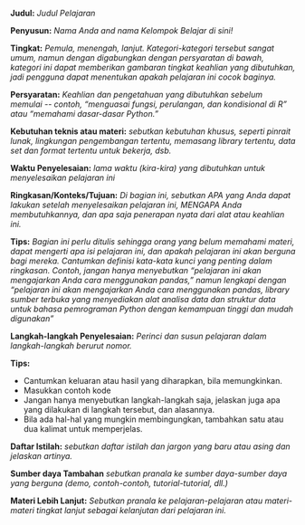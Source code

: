 **Judul:** *Judul Pelajaran*

**Penyusun:** *Nama Anda and nama Kelompok Belajar di sini!*

**Tingkat:** *Pemula, menengah, lanjut. Kategori-kategori tersebut sangat umum, namun dengan digabungkan dengan persyaratan di bawah, kategori ini dapat memberikan gambaran tingkat keahlian yang dibutuhkan, jadi pengguna dapat menentukan apakah pelajaran ini cocok baginya.*

**Persyaratan:** *Keahlian dan pengetahuan yang dibutuhkan sebelum memulai -- contoh, “menguasai fungsi, perulangan, dan kondisional di R” atau “memahami dasar-dasar Python.”*

**Kebutuhan teknis atau materi:** *sebutkan kebutuhan khusus, seperti pinrait lunak, lingkungan pengembangan tertentu, memasang _library_ tertentu, data set dan format tertentu untuk bekerja, dsb.*

**Waktu Penyelesaian:** *lama waktu (kira-kira) yang dibutuhkan untuk menyelesaikan pelajaran ini*

**Ringkasan/Konteks/Tujuan:** *Di bagian ini, sebutkan APA yang Anda dapat lakukan setelah menyelesaikan pelajaran ini, MENGAPA Anda membutuhkannya, dan apa saja penerapan nyata dari alat atau keahlian ini.* 

**Tips:**
*Bagian ini perlu ditulis sehingga orang yang belum memahami materi, dapat mengerti apa isi pelajaran ini, dan apakah pelajaran ini akan berguna bagi mereka. 
Cantumkan definisi kata-kata kunci yang penting dalam ringkasan. Contoh, jangan hanya menyebutkan “pelajaran ini akan mengajarkan Anda cara menggunakan pandas,” namun lengkapi dengan “pelajaran ini akan mengajarkan Anda cara menggunakan pandas, _library_ sumber terbuka yang menyediakan alat analisa data dan struktur data untuk bahasa pemrograman Python dengan kemampuan tinggi dan mudah digunakan”* 

**Langkah-langkah Penyelesaian:** *Perinci dan susun pelajaran dalam langkah-langkah berurut nomor.*   

**Tips:** 
* Cantumkan keluaran atau hasil yang diharapkan, bila memungkinkan. 
* Masukkan contoh kode
* Jangan hanya menyebutkan langkah-langkah saja, jelaskan juga apa yang dilakukan di langkah tersebut, dan alasannya.
* Bila ada hal-hal yang mungkin membingungkan, tambahkan satu atau dua kalimat untuk memperjelas.

**Daftar Istilah:** *sebutkan daftar istilah dan jargon yang baru atau asing dan jelaskan artinya.*

**Sumber daya Tambahan** *sebutkan pranala ke sumber daya-sumber daya yang berguna (demo, contoh-contoh, tutorial-tutorial, dll.)*

**Materi Lebih Lanjut:** *Sebutkan pranala ke pelajaran-pelajaran atau materi-materi tingkat lanjut sebagai kelanjutan dari pelajaran ini.*
